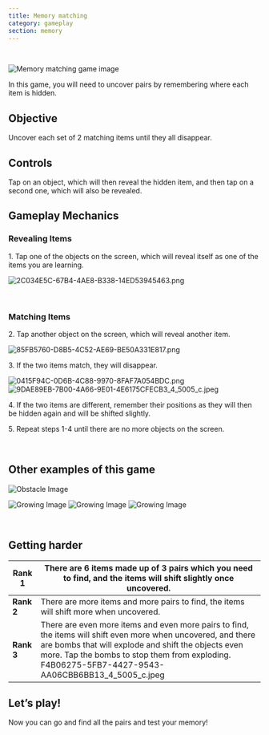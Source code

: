 ```yaml
---
title: Memory matching
category: gameplay
section: memory
---
```

 


![Memory matching game image](https://help.studycat.com/hc/article_attachments/34783202572569)


In this game, you will need to uncover pairs by remembering where each item is hidden.


## Objective


Uncover each set of 2 matching items until they all disappear.


## Controls


Tap on an object, which will then reveal the hidden item, and then tap on a second one, which will also be revealed.


## Gameplay Mechanics


### Revealing Items


1\. Tap one of the objects on the screen, which will reveal itself as one of the items you are learning.


![2C034E5C-67B4-4AE8-B338-14ED53945463.png](https://help.studycat.com/hc/article_attachments/34783202572569)


 


### Matching Items


2\. Tap another object on the screen, which will reveal another item.


![85FB5760-D8B5-4C52-AE69-BE50A331E817.png](https://help.studycat.com/hc/article_attachments/34783227455641)


3\. If the two items match, they will disappear.


![0415F94C-0D6B-4C88-9970-8FAF7A054BDC.png](https://help.studycat.com/hc/article_attachments/34783202585497) ![9DAE89EB-7B00-4A66-9E01-4E6175CFECB3_4_5005_c.jpeg](https://help.studycat.com/hc/article_attachments/34783202588569)


4\. If the two items are different, remember their positions as they will then be hidden again and will be shifted slightly.


5\. Repeat steps 1\-4 until there are no more objects on the screen.


 


## Other examples of this game


![Obstacle Image](https://help.studycat.com/hc/article_attachments/34783227488537)


![Growing Image](https://help.studycat.com/hc/article_attachments/34783227493913) ![Growing Image](https://help.studycat.com/hc/article_attachments/34783202605977) ![Growing Image](https://help.studycat.com/hc/article_attachments/34783202616089)


 


## Getting harder




| **Rank 1** | There are 6 items made up of 3 pairs which you need to find, and the items will shift slightly once uncovered. |
| --- | --- |
| **Rank 2** | There are more items and more pairs to find, the items will shift more when uncovered. |
| **Rank 3** | There are even more items and even more pairs to find, the items will shift even more when uncovered, and there are bombs that will explode and shift the objects even more. Tap the bombs to stop them from exploding. F4B06275-5FB7-4427-9543-AA06CBB6BB13_4_5005_c.jpeg |


## 


## **Let’s play!**


Now you can go and find all the pairs and test your memory!